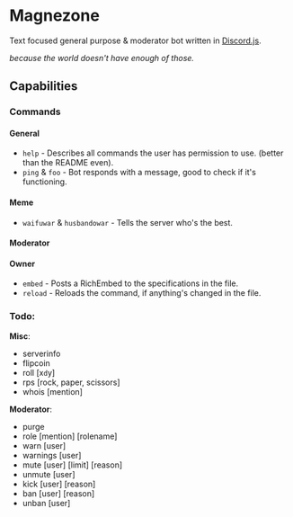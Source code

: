 # Magnezone

Text focused general purpose & moderator bot written in [Discord.js](https://discord.js.org/#/).

*because the world doesn't have enough of those.*

## Capabilities

### Commands

#### General

* `help` - Describes all commands the user has permission to use. (better than the README even).
* `ping` & `foo` - Bot responds with a message, good to check if it's functioning.

#### Meme

* `waifuwar` & `husbandowar` - Tells the server who's the best.

#### Moderator


#### Owner

* `embed` - Posts a RichEmbed to the specifications in the file.
* `reload` - Reloads the command, if anything's changed in the file.

### Todo:

**Misc**:

* serverinfo
* flipcoin
* roll [x`d`y]
* rps [rock, paper, scissors]
* whois [mention]

**Moderator**:

* purge <mention> <number>
* role [mention] [rolename]
* warn [user] <reason>
* warnings [user]
* mute [user] [limit] [reason]
* unmute [user] <reason>
* kick [user] [reason]
* ban [user] [reason]
* unban [user] <reason>

